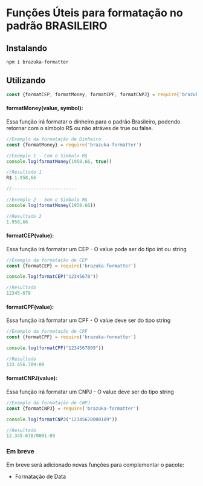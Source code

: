 # Funções Úteis para formatação no padrão BRASILEIRO

## Instalando
```shell
npm i brazuka-formatter
```

## Utilizando
```js
const {formatCEP, formatMoney, formatCPF, formatCNPJ} = require('brazuka-formatter')
```

#### formatMoney(value, symbol):
Essa função irá formatar o dinheiro para o padrão Brasileiro, podendo retornar com o símbolo R$ ou não atráves de true ou false.  

```js
//Exemplo da formatação de Dinheiro
const {formatMoney} = require('brazuka-formatter')

//Exemplo 1 - Com o Simbolo R$
console.log(formatMoney(1958.66, true))

//Resultado 1
R$ 1.958,66

//------------------------

//Exemplo 2 - Sem o Simbolo R$
console.log(formatMoney(1958.66))

//Resultado 2
1.958,66
```

#### formatCEP(value): 
Essa função irá formatar um CEP - O value pode ser do tipo int ou string

```js
//Exemplo da formatação de CEP
const {formatCEP} = require('brazuka-formatter')

console.log(formatCEP("12345678"))

//Resultado
12345-678
```

#### formatCPF(value): 
Essa função irá formatar um CPF - O value deve ser do tipo string

```js
//Exemplo da formatação de CPF
const {formatCPF} = require('brazuka-formatter')

console.log(formatCPF("1234567809"))

//Resultado
123.456.789-09
```

#### formatCNPJ(value): 
Essa função irá formatar um CNPJ - O value deve ser do tipo string

```js
//Exemplo da formatação de CNPJ
const {formatCNPJ} = require('brazuka-formatter')

console.log(formatCNPJ("12345678000109"))

//Resultado
12.345.678/0001-09
```

### Em breve
Em breve será adicionado novas funções para complementar o pacote:
- Formatação de Data